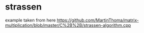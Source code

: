 # strassen
example taken from here
https://github.com/MartinThoma/matrix-multiplication/blob/master/C%2B%2B/strassen-algorithm.cpp
